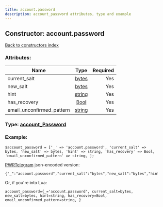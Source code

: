 ```yaml
---
title: account.password
description: account_password attributes, type and example
---
```

## Constructor: account.password  
[Back to constructors index](index.md)



### Attributes:

| Name     |    Type       | Required |
|----------|:-------------:|---------:|
|current\_salt|[bytes](../types/bytes.md) | Yes|
|new\_salt|[bytes](../types/bytes.md) | Yes|
|hint|[string](../types/string.md) | Yes|
|has\_recovery|[Bool](../types/Bool.md) | Yes|
|email\_unconfirmed\_pattern|[string](../types/string.md) | Yes|



### Type: [account\_Password](../types/account_Password.md)


### Example:

```
$account_password = ['_' => 'account.password', 'current_salt' => bytes, 'new_salt' => bytes, 'hint' => string, 'has_recovery' => Bool, 'email_unconfirmed_pattern' => string, ];
```  

[PWRTelegram](https://pwrtelegram.xyz) json-encoded version:

```
{"_":"account.password","current_salt":"bytes","new_salt":"bytes","hint":"string","has_recovery":"Bool","email_unconfirmed_pattern":"string"}
```


Or, if you're into Lua:  


```
account_password={_='account.password', current_salt=bytes, new_salt=bytes, hint=string, has_recovery=Bool, email_unconfirmed_pattern=string, }

```



